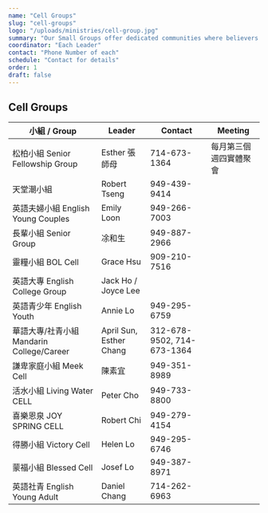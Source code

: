 ```yaml
---
name: "Cell Groups"
slug: "cell-groups"
logo: "/uploads/ministries/cell-group.jpg"
summary: "Our Small Groups offer dedicated communities where believers of all ages and backgrounds come together to grow spiritually, build authentic relationships, and serve one another.eW young professional, a married couple, a student, or a senior, there’s a group tailored to your life stage and interests. Explore the list above to find your fit, and join us inhether you faith and fellowshipthrough Bible study, prayer, outreach, and shared life experief meeether you’re a young professional, a married couple, a student, or a senior, there’s a group tailored to your life stage and interests. Explore the list above to find your fit, and join us in deepening faith and fellowship through Bible study, prayer, outreach, and shared life experienf me k kther you’re a young professional, a married couple, a student, or a senior, there’s a group tailored to your life stage and interests. Explore the list above to find your fit, and join us in deepening faith and fellowship through Bible study, prayer, outreach, and shared life experief me k w wer you’re a young’re a young professional, a married couple, a student, or a senior, there’s a group tailored to your life stage and interests. Explore the list above to find your fit, and join us in deepening faith and fellowship through Bible study, prayer, outreach, and shared life experiences."
coordinator: "Each Leader"
contact: "Phone Number of each"
schedule: "Contact for details"
order: 1
draft: false
---
```


## Cell Groups

| 小組 / Group                        | Leader                  | Contact                    | Meeting     |
| --------------------------------- | ----------------------- | -------------------------- | ----------- |
| 松柏小組 Senior Fellowship Group      | Esther 張師母              | 714-673-1364               | 每月第三個週四實體聚會 |
| 天堂潮小組                             | Robert Tseng            | 949-439-9414               |             |
| 英語夫婦小組 English Young Couples      | Emily Loon              | 949-266-7003               |             |
| 長輩小組 Senior Group                 | 凃和生                     | 949-887-2966               |             |
| 靈糧小組 BOL Cell                     | Grace Hsu               | 909-210-7516               |             |
| 英語大專 English College Group        | Jack Ho / Joyce Lee     |                            |             |
| 英語青少年 English Youth               | Annie Lo                | 949-295-6759               |             |
| 華語大專/社青小組 Mandarin College/Career | April Sun, Esther Chang | 312-678-9502, 714-673-1364 |             |
| 謙卑家庭小組 Meek Cell                  | 陳素宜                     | 949-351-8989               |             |
| 活水小組 Living Water CELL            | Peter Cho               | 949-733-8800               |             |
| 喜樂恩泉 JOY SPRING CELL              | Robert Chi              | 949-279-4154               |             |
| 得勝小組 Victory Cell                 | Helen Lo                | 949-295-6746               |             |
| 蒙福小組 Blessed Cell                 | Josef Lo                | 949-387-8971               |             |
| 英語社青 English Young Adult          | Daniel Chang            | 714-262-6963               |             |

